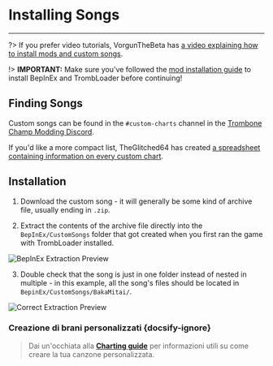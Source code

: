 # Installing Songs
---
?> If you prefer video tutorials, VorgunTheBeta has [a video explaining how to install mods and custom songs](https://youtu.be/pSwNSGx-P5c).

!> **IMPORTANT:** Make sure you've followed the [mod installation guide](installing-mods) to install BepInEx and TrombLoader before continuing!

## Finding Songs

Custom songs can be found in the `#custom-charts` channel in the [Trombone Champ Modding Discord](https://discord.gg/KVzKRsbetJ).

If you'd like a more compact list, TheGlitched64 has created [a spreadsheet containing information on every custom chart](https://docs.google.com/spreadsheets/d/1xpoUnHdSJFqOQEK_637-HCECYtJsgK91oY4dRuDMtik/edit?usp=sharing).

## Installation

1. Download the custom song - it will generally be some kind of archive file, usually ending in `.zip`.

2. Extract the contents of the archive file directly into the `BepInEx/CustomSongs` folder that got created when you first ran the game with TrombLoader installed.

![BepInEx Extraction Preview](../docs/files/customsongextract.png)

3. Double check that the song is just in one folder instead of nested in multiple - in this example, all the song's files should be located in `BepinEx/CustomSongs/BakaMitai/`.

![Correct Extraction Preview](../docs/files/customsongcorrect.png)

### Creazione di brani personalizzati {docsify-ignore}

> Dai un'occhiata alla [**Charting guide**](creating-charts) per informazioni utili su come creare la tua canzone personalizzata.